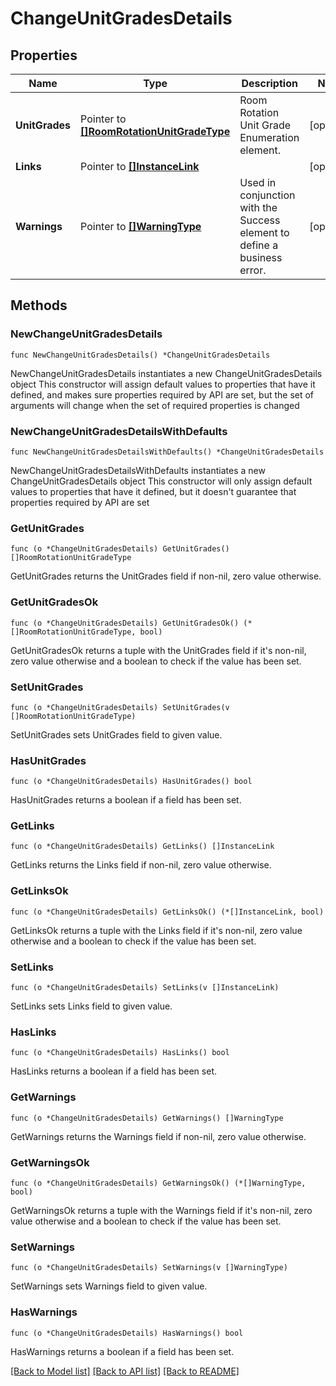 # ChangeUnitGradesDetails

## Properties

Name | Type | Description | Notes
------------ | ------------- | ------------- | -------------
**UnitGrades** | Pointer to [**[]RoomRotationUnitGradeType**](RoomRotationUnitGradeType.md) | Room Rotation Unit Grade Enumeration element. | [optional] 
**Links** | Pointer to [**[]InstanceLink**](InstanceLink.md) |  | [optional] 
**Warnings** | Pointer to [**[]WarningType**](WarningType.md) | Used in conjunction with the Success element to define a business error. | [optional] 

## Methods

### NewChangeUnitGradesDetails

`func NewChangeUnitGradesDetails() *ChangeUnitGradesDetails`

NewChangeUnitGradesDetails instantiates a new ChangeUnitGradesDetails object
This constructor will assign default values to properties that have it defined,
and makes sure properties required by API are set, but the set of arguments
will change when the set of required properties is changed

### NewChangeUnitGradesDetailsWithDefaults

`func NewChangeUnitGradesDetailsWithDefaults() *ChangeUnitGradesDetails`

NewChangeUnitGradesDetailsWithDefaults instantiates a new ChangeUnitGradesDetails object
This constructor will only assign default values to properties that have it defined,
but it doesn't guarantee that properties required by API are set

### GetUnitGrades

`func (o *ChangeUnitGradesDetails) GetUnitGrades() []RoomRotationUnitGradeType`

GetUnitGrades returns the UnitGrades field if non-nil, zero value otherwise.

### GetUnitGradesOk

`func (o *ChangeUnitGradesDetails) GetUnitGradesOk() (*[]RoomRotationUnitGradeType, bool)`

GetUnitGradesOk returns a tuple with the UnitGrades field if it's non-nil, zero value otherwise
and a boolean to check if the value has been set.

### SetUnitGrades

`func (o *ChangeUnitGradesDetails) SetUnitGrades(v []RoomRotationUnitGradeType)`

SetUnitGrades sets UnitGrades field to given value.

### HasUnitGrades

`func (o *ChangeUnitGradesDetails) HasUnitGrades() bool`

HasUnitGrades returns a boolean if a field has been set.

### GetLinks

`func (o *ChangeUnitGradesDetails) GetLinks() []InstanceLink`

GetLinks returns the Links field if non-nil, zero value otherwise.

### GetLinksOk

`func (o *ChangeUnitGradesDetails) GetLinksOk() (*[]InstanceLink, bool)`

GetLinksOk returns a tuple with the Links field if it's non-nil, zero value otherwise
and a boolean to check if the value has been set.

### SetLinks

`func (o *ChangeUnitGradesDetails) SetLinks(v []InstanceLink)`

SetLinks sets Links field to given value.

### HasLinks

`func (o *ChangeUnitGradesDetails) HasLinks() bool`

HasLinks returns a boolean if a field has been set.

### GetWarnings

`func (o *ChangeUnitGradesDetails) GetWarnings() []WarningType`

GetWarnings returns the Warnings field if non-nil, zero value otherwise.

### GetWarningsOk

`func (o *ChangeUnitGradesDetails) GetWarningsOk() (*[]WarningType, bool)`

GetWarningsOk returns a tuple with the Warnings field if it's non-nil, zero value otherwise
and a boolean to check if the value has been set.

### SetWarnings

`func (o *ChangeUnitGradesDetails) SetWarnings(v []WarningType)`

SetWarnings sets Warnings field to given value.

### HasWarnings

`func (o *ChangeUnitGradesDetails) HasWarnings() bool`

HasWarnings returns a boolean if a field has been set.


[[Back to Model list]](../README.md#documentation-for-models) [[Back to API list]](../README.md#documentation-for-api-endpoints) [[Back to README]](../README.md)


